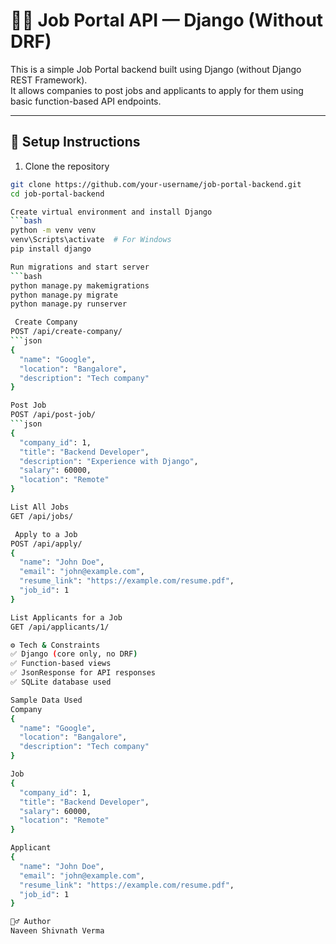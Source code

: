 # 🧑‍💻 Job Portal API — Django (Without DRF)

This is a simple Job Portal backend built using Django (without Django REST Framework).  
It allows companies to post jobs and applicants to apply for them using basic function-based API endpoints.

---

## 🔧 Setup Instructions

1. Clone the repository  
```bash
git clone https://github.com/your-username/job-portal-backend.git
cd job-portal-backend

Create virtual environment and install Django
```bash
python -m venv venv
venv\Scripts\activate  # For Windows
pip install django

Run migrations and start server
```bash
python manage.py makemigrations
python manage.py migrate
python manage.py runserver

 Create Company
POST /api/create-company/
```json
{
  "name": "Google",
  "location": "Bangalore",
  "description": "Tech company"
}

Post Job
POST /api/post-job/
```json
{
  "company_id": 1,
  "title": "Backend Developer",
  "description": "Experience with Django",
  "salary": 60000,
  "location": "Remote"
}

List All Jobs
GET /api/jobs/

 Apply to a Job
POST /api/apply/
{
  "name": "John Doe",
  "email": "john@example.com",
  "resume_link": "https://example.com/resume.pdf",
  "job_id": 1
}

List Applicants for a Job
GET /api/applicants/1/

⚙️ Tech & Constraints
✅ Django (core only, no DRF)
✅ Function-based views
✅ JsonResponse for API responses
✅ SQLite database used

Sample Data Used
Company
{
  "name": "Google",
  "location": "Bangalore",
  "description": "Tech company"
}

Job
{
  "company_id": 1,
  "title": "Backend Developer",
  "salary": 60000,
  "location": "Remote"
}

Applicant
{
  "name": "John Doe",
  "email": "john@example.com",
  "resume_link": "https://example.com/resume.pdf",
  "job_id": 1
}

🙋‍♂️ Author
Naveen Shivnath Verma